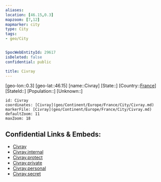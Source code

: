 ```yaml
---
aliases: 
location: [46.15,0.3]
mapzoom: [7,12] 
mapmarker: city 
type: City
tags:
- geo/City


SpocWebEntityId: 29617
isDeleted: false
confidential: public

title: Civray
---
```

[geo-lon::0.3]
[geo-lat::46.15]
[name::Civray]
[State::]
[Country::[France](geo/Continent/Europe/France.md)]
[StateId::]
[Population::]
[Unknown::]


```leaflet
id: Civray
coordinates: [Civray](geo/Continent/Europe/France/City/Civray.md)
markerFile: [Civray](geo/Continent/Europe/France/City/Civray.md)
defaultZoom: 11 
maxZoom: 18
```


## Confidential Links & Embeds: 
- [Civray](../../../../../../_public/geo/Continent/Europe/France/City/Civray.md) 
- [Civray.internal](../../../../../../_internal/geo/Continent/Europe/France/City/Civray.internal.md) 
- [Civray.protect](../../../../../../_protect/geo/Continent/Europe/France/City/Civray.protect.md) 
- [Civray.private](../../../../../../_private/geo/Continent/Europe/France/City/Civray.private.md) 
- [Civray.personal](../../../../../../_personal/geo/Continent/Europe/France/City/Civray.personal.md) 
- [Civray.secret](../../../../../../_secret/geo/Continent/Europe/France/City/Civray.secret.md) 
